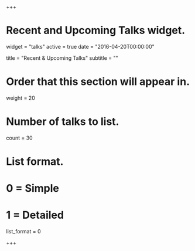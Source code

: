 +++
# Recent and Upcoming Talks widget.
widget = "talks"
active = true
date = "2016-04-20T00:00:00"

title = "Recent & Upcoming Talks"
subtitle = ""

# Order that this section will appear in.
weight = 20

# Number of talks to list.
count = 30

# List format.
#   0 = Simple
#   1 = Detailed
list_format = 0

+++

